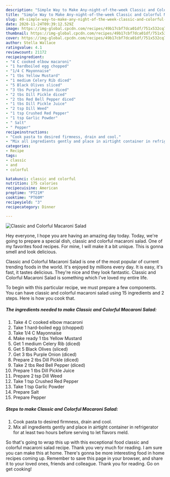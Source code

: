 ```yaml
---
description: "Simple Way to Make Any-night-of-the-week Classic and Colorful Macaroni Salad"
title: "Simple Way to Make Any-night-of-the-week Classic and Colorful Macaroni Salad"
slug: 49-simple-way-to-make-any-night-of-the-week-classic-and-colorful-macaroni-salad
date: 2020-11-24T09:39:12.529Z
image: https://img-global.cpcdn.com/recipes/49b17cbf7dca01df/751x532cq70/classic-and-colorful-macaroni-salad-recipe-main-photo.jpg
thumbnail: https://img-global.cpcdn.com/recipes/49b17cbf7dca01df/751x532cq70/classic-and-colorful-macaroni-salad-recipe-main-photo.jpg
cover: https://img-global.cpcdn.com/recipes/49b17cbf7dca01df/751x532cq70/classic-and-colorful-macaroni-salad-recipe-main-photo.jpg
author: Stella Wallace
ratingvalue: 4.1
reviewcount: 21172
recipeingredient:
- "4 C cooked elbow macaroni"
- "1 hardboiled egg chopped"
- "1/4 C Mayonnaise"
- "1 tbs Yellow Mustard"
- "1 medium Celery Rib diced"
- "5 Black Olives sliced"
- "3 tbs Purple Onion diced"
- "2 tbs Dill Pickle diced"
- "2 tbs Red Bell Pepper diced"
- "1 tbs Dill Pickle Juice"
- "2 tsp Dill Weed"
- "1 tsp Crushed Red Pepper"
- "1 tsp Garlic Powder"
- " Salt"
- " Pepper"
recipeinstructions:
- "Cook pasta to desired firmness, drain and cool."
- "Mix all ingredients gently and place in airtight container in refrigerator for at least two hours before serving to let flavors meld."
categories:
- Recipe
tags:
- classic
- and
- colorful

katakunci: classic and colorful 
nutrition: 175 calories
recipecuisine: American
preptime: "PT21M"
cooktime: "PT60M"
recipeyield: "3"
recipecategory: Dinner

---
```



![Classic and Colorful Macaroni Salad](https://img-global.cpcdn.com/recipes/49b17cbf7dca01df/751x532cq70/classic-and-colorful-macaroni-salad-recipe-main-photo.jpg)

Hey everyone, I hope you are having an amazing day today. Today, we're going to prepare a special dish, classic and colorful macaroni salad. One of my favorites food recipes. For mine, I will make it a bit unique. This is gonna smell and look delicious.



Classic and Colorful Macaroni Salad is one of the most popular of current trending foods in the world. It's enjoyed by millions every day. It is easy, it's fast, it tastes delicious. They're nice and they look fantastic. Classic and Colorful Macaroni Salad is something which I've loved my entire life.


To begin with this particular recipe, we must prepare a few components. You can have classic and colorful macaroni salad using 15 ingredients and 2 steps. Here is how you cook that.

<!--inarticleads1-->

##### The ingredients needed to make Classic and Colorful Macaroni Salad:

1. Take 4 C cooked elbow macaroni
1. Take 1 hard-boiled egg (chopped)
1. Take 1/4 C Mayonnaise
1. Make ready 1 tbs Yellow Mustard
1. Get 1 medium Celery Rib (diced)
1. Get 5 Black Olives (sliced)
1. Get 3 tbs Purple Onion (diced)
1. Prepare 2 tbs Dill Pickle (diced)
1. Take 2 tbs Red Bell Pepper (diced)
1. Prepare 1 tbs Dill Pickle Juice
1. Prepare 2 tsp Dill Weed
1. Take 1 tsp Crushed Red Pepper
1. Take 1 tsp Garlic Powder
1. Prepare  Salt
1. Prepare  Pepper




<!--inarticleads2-->

##### Steps to make Classic and Colorful Macaroni Salad:

1. Cook pasta to desired firmness, drain and cool.
1. Mix all ingredients gently and place in airtight container in refrigerator for at least two hours before serving to let flavors meld.




So that's going to wrap this up with this exceptional food classic and colorful macaroni salad recipe. Thank you very much for reading. I am sure you can make this at home. There's gonna be more interesting food in home recipes coming up. Remember to save this page in your browser, and share it to your loved ones, friends and colleague. Thank you for reading. Go on get cooking!
